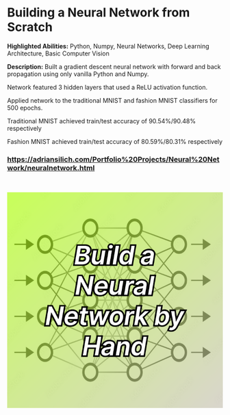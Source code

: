 # Building a Neural Network from Scratch

**Highlighted Abilities:** Python, Numpy, Neural Networks, Deep Learning Architecture, Basic Computer Vision

**Description:** Built a gradient descent neural network with forward and back propagation using only vanilla Python and Numpy. 

Network featured 3 hidden layers that used a ReLU activation function. 

Applied network to the traditional MNIST and fashion MNIST classifiers for 500 epochs. 

Traditional MNIST achieved train/test accuracy of 90.54%/90.48% respectively

Fashion MNIST achieved train/test accuracy of 80.59%/80.31% respectively 

### https://adriansilich.com/Portfolio%20Projects/Neural%20Network/neuralnetwork.html

<br> 

![Neural Network](https://github.com/asilich123/Resume_Projects/blob/main/Neural%20Network%20from%20Scratch/Images/NeuralNetwork_Card%202.png)

